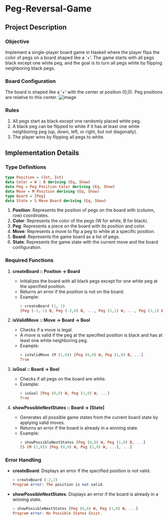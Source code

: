 # Peg-Reversal-Game
## Project Description

### Objective
Implement a single-player board game in Haskell where the player flips the color of pegs on a board shaped like a '+'. The game starts with all pegs black except one white peg, and the goal is to turn all pegs white by flipping neighboring black pegs.

### Board Configuration
The board is shaped like a '+' with the center at position (0,0). Peg positions are relative to this center.
![image](https://github.com/yehiarasheed/Peg-Reversal-Game/assets/157399068/450db9a0-f57d-49e7-99a3-42b81d48b968)

### Rules
1. All pegs start as black except one randomly placed white peg.
2. A black peg can be flipped to white if it has at least one white neighboring peg (up, down, left, or right, but not diagonally).
3. The player wins by flipping all pegs to white.

## Implementation Details

### Type Definitions
```haskell
type Position = (Int, Int)
data Color = W | B deriving (Eq, Show)
data Peg = Peg Position Color deriving (Eq, Show)
data Move = M Position deriving (Eq, Show)
type Board = [Peg]
data State = S Move Board deriving (Eq, Show)
```

1. **Position**: Represents the position of pegs on the board with (column, row) coordinates.
2. **Color**: Represents the color of the pegs (W for white, B for black).
3. **Peg**: Represents a piece on the board with its position and color.
4. **Move**: Represents a move to flip a peg to white at a specific position.
5. **Board**: Represents the game board as a list of pegs.
6. **State**: Represents the game state with the current move and the board configuration.

### Required Functions

1. **createBoard :: Position -> Board**
   - Initializes the board with all black pegs except for one white peg at the specified position.
   - Returns an error if the position is not on the board.
   - Example:
     ```haskell
     > createBoard (1, 1)
     [Peg (-3,-1) B, Peg (-3,0) B, ..., Peg (1,1) W, ..., Peg (3,1) B]
     ```

2. **isValidMove :: Move -> Board -> Bool**
   - Checks if a move is legal.
   - A move is valid if the peg at the specified position is black and has at least one white neighboring peg.
   - Example:
     ```haskell
     > isValidMove (M (1,0)) [Peg (0,0) W, Peg (1,0) B, ...]
     True
     ```

3. **isGoal :: Board -> Bool**
   - Checks if all pegs on the board are white.
   - Example:
     ```haskell
     > isGoal [Peg (0,0) W, Peg (1,0) W, ...]
     True
     ```

4. **showPossibleNextStates :: Board -> [State]**
   - Generates all possible game states from the current board state by applying valid moves.
   - Returns an error if the board is already in a winning state.
   - Example:
     ```haskell
     > showPossibleNextStates [Peg (0,0) W, Peg (1,0) B, ...]
     [S (M (1,0)) [Peg (0,0) W, Peg (1,0) W, ...], ...]
     ```

### Error Handling
- **createBoard**: Displays an error if the specified position is not valid.
  ```haskell
  > createBoard (-2,2)
  Program error: The position is not valid.
  ```
- **showPossibleNextStates**: Displays an error if the board is already in a winning state.
  ```haskell
  > showPossibleNextStates [Peg (0,0) W, Peg (1,0) W, ...]
  Program error: No Possible States Exist.
  ```

